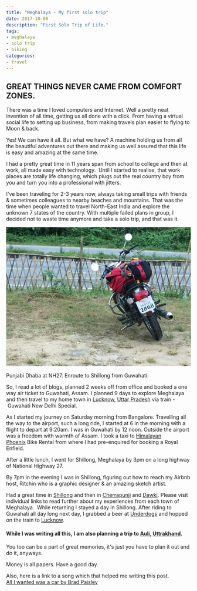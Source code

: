 ```yaml
---
title: "Meghalaya - My first solo trip"
date: 2017-10-08
description: "First Solo Trip of Life."
tags: 
- meghalaya
- solo trip
- biking
categories:
- travel
---
```


## GREAT THINGS NEVER CAME FROM COMFORT ZONES.


There was a time I loved computers and Internet. Well a pretty neat invention of all time, getting us all done with a click. From having a virtual social life to setting up business, from making travels plan easier to flying to Moon & back. 

  

Yes! We can have it all. But what we have? A machine holding us from all the beautiful adventures out there and making us well assured that this life is easy and amazing at the same time.


I had a pretty great time in 11 years span from school to college and then at work, all made easy with technology.  Until I started to realise, that work places are totally life changing, which plugs out the real country boy from you and turn you into a professional with jitters.

  

I've been traveling for 2-3 years now, always taking small trips with friends & sometimes colleagues to nearby beaches and mountains. That was the time when people wanted to travel North-East India and explore the unknown 7 states of the country. With multiple failed plans in group, I decided not to waste time anymore and take a solo trip, and that was it.  
  

![meghalaya](assets/images/travel/meghalaya-bike.jpeg)

Punjabi Dhaba at NH27. Enroute to Shillong from Guwahati.

So, I read a lot of blogs, planned 2 weeks off from office and booked a one way air ticket to Guwahati, Assam. I planned 9 days to explore Meghalaya and then travel to my home town in [Lucknow](../lucknow-uttar-pradesh-city-of-nawabs), [Uttar Pradesh](#) via train - Guwahati New Delhi Special.

  
As I started my journey on Saturday morning from Bangalore. Travelling all the way to the airport, such a long ride, I started at 6 in the morning with a flight to depart at 9:20am. I was in Guwahati by 12 noon. Outside the airport was a freedom with warmth of Assam. I took a taxi to [Himalayan Phoenix](https://goo.gl/maps/8uLza3TQU6qFRrFAA) Bike Rental from where I had pre-enquired for booking a Royal Enfield.  
  
After a little lunch, I went for Shillong, Meghalaya by 3pm on a long highway of National Highway 27.  
  
By 7pm in the evening I was in Shillong, figuring out how to reach my Airbnb host, Ritchin who is a graphic designer & an amazing sketch artist.  
  
Had a great time in [Shillong](../shillong-rock-capital-of-india) and then in [Cherrapunji](../cherrapunji-or-sohra-october-drizzles) and [Dawki](../dawki-and-bangladesh-border). Please visit individual links to read further about my experiences from each town of Meghalaya.  While returning I stayed a day in Shillong. After riding to Guwahati all day long next day, I grabbed a beer at [Underdogs](https://g.page/UnderdoggsGuwahati?share) and hopped on the train to [Lucknow](../lucknow-uttar-pradesh-city-of-nawabs).  
  

#### While I was writing all this, I am also planning a trip to [Auli](../auli-joshimath-snow-skii-india), [Uttrakhand](#).

  

You too can be a part of great memories, it's just you have to plan it out and do it, anyways. 

Money is all papers. Have a good day.    

Also, here is a link to a song which that helped me writing this post.  
[All I wanted was a car by Brad Paisley](https://www.youtube.com/watch?v=fYZpcMvDEac)